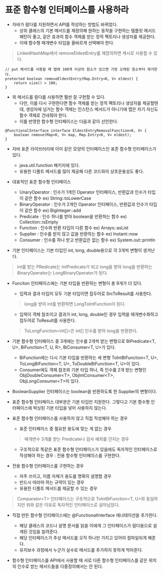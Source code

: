 # 표준 함수형 인터페이스를 사용하라

* 자바가 람다를 지원하면서 API를 작성하는 방법도 바뀌었다.
  * 상위 클래스의 기본 메서드를 재정의해 원하는 동작을 구현하는 템플릿 메서드 패턴이 줄고, 같은 효과의 함수 객체를 받는 정적 팩토리나 생성자를 제공한다.
  * 이때 함수형 매개변수 타입을 올바르게 선택해야 한다.
  
> LinkedHashMap에서 removeEldestEntry를 재정의하면 캐시로 사용할 수 있다.
```
// put 메서드를 사용할 때 맵에 100개 이상의 원소가 있으면 가장 오래된 원소부터 제거한다.
protected boolean removeEldestEntry(Map.Entry<K, V> eldest) {
    return size() > 100;
}
```

* 위 메서드를 람다를 사용하면 훨씬 잘 구현할 수 있다.
  * 다만, 이를 다시 구현한다면 함수 객체를 받는 정적 팩토리나 생성자를 제공할텐데, 생성자에 넘거는 함수 객체는 인스턴스 메서드가 아니기에 맵은 자기 자신도 함수 객체로 건네줘야 한다.
  * 이를 반영한 함수형 인터페이스는 다음과 같이 선언한다.
  
```
@FunctionalInterface interface EldestEntryRemovalFunction<K, V> {
    boolean remove(Map<K, V> map, Map.Entry<K, V> eldest);
}
```

* 자바 표준 라이브러리에 이미 같은 모양의 인터페이스인 표준 함수형 인터페이스가 있다.
  * java.util.function 패키지에 있다.
  * 유용한 디폴트 메서드를 많이 제공해 다른 코드와의 상호운용성도 좋다.
  
* 대표적인 표준 함수형 인터페이스
  * UnaryOperator : 인수가 1개인 Operator 인터페이스, 반환값과 인수가 타입이 같은 함수 ex) String::toLowerCase
  * BinaryOperator : 인수가 2개인 Operator 인터페이스, 반환값과 인수가 타입이 같은 함수 ex) BigInteger::add
  * Predicate : 인수 하나를 받아 boolean을 반환하는 함수 ex) Collection::isEmpty
  * Function : 인수와 반환 타입이 다른 함수 ex) Arrays::asList
  * Supplier : 인수를 받지 않고 값을 반환하는 함수 ex) Instant::now
  * Consumer : 인수를 하나 받고 반환값은 없는 함수 ex) System.out::println
  
* 기본 인터페이스는 기본 타입인 int, long, double용으로 각 3개씩 변형이 생겨난다.
> int를 받는 PRedicate는 IntPredicate가 되고 long을 받아 long을 반환하는 BinaryOperator는 LongBinaryOperator가 된다.

* Funciton 인터페이스에는 기본 타입을 반환하는 변형이 총 9개가 더 있다.
  * 입력과 결과 타입이 모두 기본 타입이면 접두어로 SrcToResult를 사용한다.
  > long을 받아 int를 반환하면 LongToIntFunction이 된다.
  * 입력이 객체 참조이고 결과가 int, long, double인 경우 입력을 매개변수화하고 접두어로 ToResult를 사용한다.
  > ToLongFunction<int[]>은 int[] 인수를 받아 long을 반환한다.
  
* 기본 함수형 인터페이스 중 3개에는 인수를 2개씩 받는 변형으로 BiPredicate<T, U>, BiFunction<T, U, R>, BiConsumer<T, U>가 있다.
  * BiFunction에는 다시 기본 타입을 반환하는 세 변형 ToIntBiFunction<T, U>, ToLongBiFunction<T, U>, ToDoubleBiFunction<T, U>이 있다.
  * Consumer에도 객체 참조와 기본 타입 하나, 즉 인수를 2개 받는 변형인 ObjDoubleConsumer\<T>, ObjIntConsumer\<T>, ObjLongConsumer\<T>이 있다.
  
* BooleanSupplier 인터페이스는 boolean을 반환하도록 한 Supplier의 변형이다.

* 표준 함수형 인터페이스 대부분은 기본 타입만 지원한다. 그렇다고 기본 함수형 인터페이스에 박싱된 기본 타입을 넣어 사용하지 않는다.

* 표준 함수형 인터페이스를 사용하지 않고 직접 작성해야 하는 경우
  * 표준 인터페이스 중 필요한 용도에 맞는 게 없는 경우
  > 매개변수 3개를 받는 Predicate나 검사 예외를 던지는 경우
  * 구조적으로 똑같은 표준 함수형 인터페이스가 있음에도 독자적인 인터페이스로 작성해야 하는 경우 : 전용 함수형 인터페이스를 구현한다.
  
* 전용 함수형 인터페이스를 구현하는 경우
  * 자주 쓰이고, 이름 자체가 용도를 명확히 설명할 경우
  * 반드시 따라야 하는 규약이 있는 경우
  * 유용한 디폴트 메서드를 제공할 수 있는 경우
> Comparator\<T> 인터페이스는 구조적으로 ToIntBiFunction<T, U>와 동일하지만 위와 같은 이유로 독자적인 인터페이스로 살아남았다.

* 직접 만든 함수형 인터페이스에는 @FunctionalInterface 애너테이션을 추가한다.
  * 해당 클래스의 코드나 설명 문서를 읽을 이에게 그 인터페이스가 람다용으로 설계된 것임을 알려준다.
  * 해당 인터페이스가 추상 메서드를 오직 하나만 가지고 있어야 컴파일되게 해준다.
  * 유지보수 과정에서 누군가 실수로 메서드를 추가하지 못하게 막아준다.
  
* 함수형 인터페이스를 API에서 사용할 때 서로 다른 함수형 인터페이스를 같은 위치의 인수로 받는 메서드들을 다중정의해서는 안 된다.